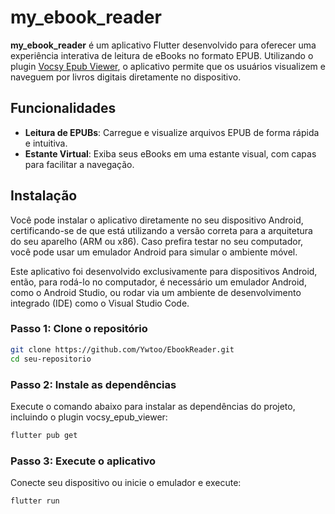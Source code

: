 # my_ebook_reader

**my_ebook_reader** é um aplicativo Flutter desenvolvido para oferecer uma experiência interativa de leitura de eBooks no formato EPUB. Utilizando o plugin [Vocsy Epub Viewer](https://pub.dev/packages/vocsy_epub_viewer), o aplicativo permite que os usuários visualizem e naveguem por livros digitais diretamente no dispositivo.

## Funcionalidades

- **Leitura de EPUBs**: Carregue e visualize arquivos EPUB de forma rápida e intuitiva.
- **Estante Virtual**: Exiba seus eBooks em uma estante visual, com capas para facilitar a navegação.

## Instalação

Você pode instalar o aplicativo diretamente no seu dispositivo Android, certificando-se de que está utilizando a versão correta para a arquitetura do seu aparelho (ARM ou x86). Caso prefira testar no seu computador, você pode usar um emulador Android para simular o ambiente móvel.

Este aplicativo foi desenvolvido exclusivamente para dispositivos Android, então, para rodá-lo no computador, é necessário um emulador Android, como o Android Studio, ou rodar via um ambiente de desenvolvimento integrado (IDE) como o Visual Studio Code.

### Passo 1: Clone o repositório

```bash
git clone https://github.com/Ywtoo/EbookReader.git
cd seu-repositorio
```

### Passo 2: Instale as dependências
Execute o comando abaixo para instalar as dependências do projeto, incluindo o plugin vocsy_epub_viewer:

```bash
flutter pub get
```
### Passo 3: Execute o aplicativo
Conecte seu dispositivo ou inicie o emulador e execute:
```bash
flutter run
```
